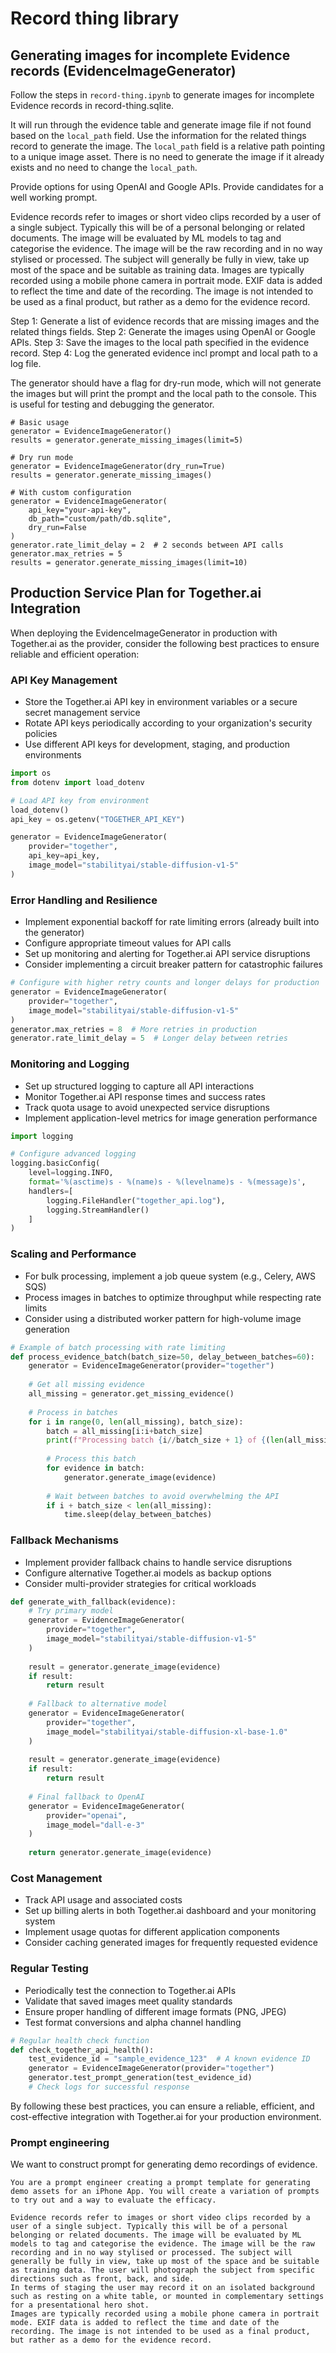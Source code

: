 # Record thing library

## Generating images for incomplete Evidence records (EvidenceImageGenerator)

Follow the steps in `record-thing.ipynb` to generate images for incomplete Evidence records in record-thing.sqlite.

It will run through the evidence table and generate image file if not found based on the `local_path` field. Use the information for the related things record to generate the image. The `local_path` field is a relative path pointing to a unique image asset. There is no need to generate the image if it already exists and no need to change the `local_path`.

Provide options for using OpenAI and Google APIs. Provide candidates for a well working prompt.

Evidence records refer to images or short video clips recorded by a user of a single subject. Typically this will be of a personal belonging or related documents. The image will be evaluated by ML models to tag and categorise the evidence. The image will be the raw recording and in no way stylised or processed. The subject will generally be fully in view, take up most of the space and be suitable as training data.
Images are typically recorded using a mobile phone camera in portrait mode. EXIF data is added to reflect the time and date of the recording. The image is not intended to be used as a final product, but rather as a demo for the evidence record.

Step 1: Generate a list of evidence records that are missing images and the related things fields.
Step 2: Generate the images using OpenAI or Google APIs.
Step 3: Save the images to the local path specified in the evidence record.
Step 4: Log the generated evidence incl prompt and local path to a log file.

The generator should have a flag for dry-run mode, which will not generate the images but will print the prompt and the local path to the console. This is useful for testing and debugging the generator.

```
# Basic usage
generator = EvidenceImageGenerator()
results = generator.generate_missing_images(limit=5)

# Dry run mode
generator = EvidenceImageGenerator(dry_run=True)
results = generator.generate_missing_images()

# With custom configuration
generator = EvidenceImageGenerator(
    api_key="your-api-key",
    db_path="custom/path/db.sqlite",
    dry_run=False
)
generator.rate_limit_delay = 2  # 2 seconds between API calls
generator.max_retries = 5
results = generator.generate_missing_images(limit=10)
```

## Production Service Plan for Together.ai Integration

When deploying the EvidenceImageGenerator in production with Together.ai as the provider, consider the following best practices to ensure reliable and efficient operation:

### API Key Management

- Store the Together.ai API key in environment variables or a secure secret management service
- Rotate API keys periodically according to your organization's security policies
- Use different API keys for development, staging, and production environments

```python
import os
from dotenv import load_dotenv

# Load API key from environment
load_dotenv()
api_key = os.getenv("TOGETHER_API_KEY")

generator = EvidenceImageGenerator(
    provider="together",
    api_key=api_key,
    image_model="stabilityai/stable-diffusion-v1-5"
)
```

### Error Handling and Resilience

- Implement exponential backoff for rate limiting errors (already built into the generator)
- Configure appropriate timeout values for API calls
- Set up monitoring and alerting for Together.ai API service disruptions
- Consider implementing a circuit breaker pattern for catastrophic failures

```python
# Configure with higher retry counts and longer delays for production
generator = EvidenceImageGenerator(
    provider="together",
    image_model="stabilityai/stable-diffusion-v1-5"
)
generator.max_retries = 8  # More retries in production
generator.rate_limit_delay = 5  # Longer delay between retries
```

### Monitoring and Logging

- Set up structured logging to capture all API interactions
- Monitor Together.ai API response times and success rates
- Track quota usage to avoid unexpected service disruptions
- Implement application-level metrics for image generation performance

```python
import logging

# Configure advanced logging
logging.basicConfig(
    level=logging.INFO,
    format='%(asctime)s - %(name)s - %(levelname)s - %(message)s',
    handlers=[
        logging.FileHandler("together_api.log"),
        logging.StreamHandler()
    ]
)
```

### Scaling and Performance

- For bulk processing, implement a job queue system (e.g., Celery, AWS SQS)
- Process images in batches to optimize throughput while respecting rate limits
- Consider using a distributed worker pattern for high-volume image generation

```python
# Example of batch processing with rate limiting
def process_evidence_batch(batch_size=50, delay_between_batches=60):
    generator = EvidenceImageGenerator(provider="together")
    
    # Get all missing evidence
    all_missing = generator.get_missing_evidence()
    
    # Process in batches
    for i in range(0, len(all_missing), batch_size):
        batch = all_missing[i:i+batch_size]
        print(f"Processing batch {i//batch_size + 1} of {(len(all_missing) + batch_size - 1)//batch_size}")
        
        # Process this batch
        for evidence in batch:
            generator.generate_image(evidence)
            
        # Wait between batches to avoid overwhelming the API
        if i + batch_size < len(all_missing):
            time.sleep(delay_between_batches)
```

### Fallback Mechanisms

- Implement provider fallback chains to handle service disruptions
- Configure alternative Together.ai models as backup options
- Consider multi-provider strategies for critical workloads

```python
def generate_with_fallback(evidence):
    # Try primary model
    generator = EvidenceImageGenerator(
        provider="together",
        image_model="stabilityai/stable-diffusion-v1-5"
    )
    
    result = generator.generate_image(evidence)
    if result:
        return result
        
    # Fallback to alternative model
    generator = EvidenceImageGenerator(
        provider="together",
        image_model="stabilityai/stable-diffusion-xl-base-1.0"
    )
    
    result = generator.generate_image(evidence)
    if result:
        return result
    
    # Final fallback to OpenAI
    generator = EvidenceImageGenerator(
        provider="openai", 
        image_model="dall-e-3"
    )
    
    return generator.generate_image(evidence)
```

### Cost Management

- Track API usage and associated costs
- Set up billing alerts in both Together.ai dashboard and your monitoring system
- Implement usage quotas for different application components
- Consider caching generated images for frequently requested evidence

### Regular Testing

- Periodically test the connection to Together.ai APIs
- Validate that saved images meet quality standards
- Ensure proper handling of different image formats (PNG, JPEG)
- Test format conversions and alpha channel handling

```python
# Regular health check function
def check_together_api_health():
    test_evidence_id = "sample_evidence_123"  # A known evidence ID
    generator = EvidenceImageGenerator(provider="together")
    generator.test_prompt_generation(test_evidence_id)
    # Check logs for successful response
```

By following these best practices, you can ensure a reliable, efficient, and cost-effective integration with Together.ai for your production environment.


### Prompt engineering

We want to construct prompt for generating demo recordings of evidence.

```
You are a prompt engineer creating a prompt template for generating demo assets for an iPhone App. You will create a variation of prompts to try out and a way to evaluate the efficacy.

Evidence records refer to images or short video clips recorded by a user of a single subject. Typically this will be of a personal belonging or related documents. The image will be evaluated by ML models to tag and categorise the evidence. The image will be the raw recording and in no way stylised or processed. The subject will generally be fully in view, take up most of the space and be suitable as training data. The user will photograph the subject from specific directions such as front, back, and side.
In terms of staging the user may record it on an isolated background such as resting on a white table, or mounted in complementary settings for a presentational hero shot.
Images are typically recorded using a mobile phone camera in portrait mode. EXIF data is added to reflect the time and date of the recording. The image is not intended to be used as a final product, but rather as a demo for the evidence record.
```
